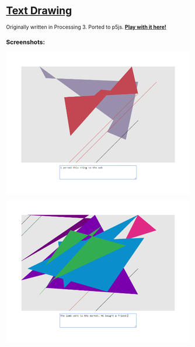 # [Text Drawing](https://koryschneider.github.io/textdrawing/)

Originally written in Processing 3. Ported to p5js. **[Play with it
here!](https://koryschneider.github.io/textdrawing/)**

### Screenshots:

![screenshot](screens/screen.png)

![screen2](screens/screen2.png)
